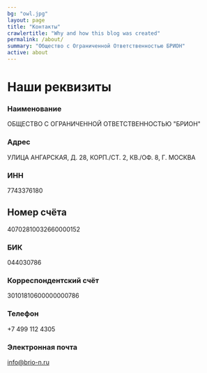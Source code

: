 ```yaml
---
bg: "owl.jpg"
layout: page
title: "Контакты"
crawlertitle: "Why and how this blog was created"
permalink: /about/
summary: "Общество с Ограниченной Ответственностью БРИОН"
active: about
---
```


# Наши реквизиты
### Наименование
ОБЩЕСТВО С ОГРАНИЧЕННОЙ ОТВЕТСТВЕННОСТЬЮ "БРИОН"

### Адрес
УЛИЦА АНГАРСКАЯ, Д. 28, КОРП./СТ. 2, КВ./ОФ. 8, Г. МОСКВА

### ИНН
7743376180

## Номер счёта
40702810032660000152

### БИК
044030786

### Корреспондентский счёт
30101810600000000786

### Телефон
+7 499 112 4305

### Электронная почта
info@brio-n.ru